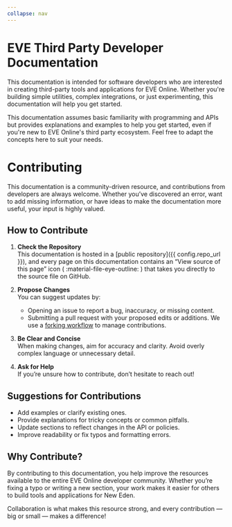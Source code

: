 ```yaml
---
collapse: nav
---
```

# EVE Third Party Developer Documentation

This documentation is intended for software developers who are interested in creating third-party tools and applications for EVE Online. Whether you're building simple utilities, complex integrations, or just experimenting, this documentation will help you get started.

This documentation assumes basic familiarity with programming and APIs but provides explanations and examples to help you get started, even if you're new to EVE Online's third party ecosystem. Feel free to adapt the concepts here to suit your needs.

# Contributing

This documentation is a community-driven resource, and contributions from developers are always welcome. Whether you’ve discovered an error, want to add missing information, or have ideas to make the documentation more useful, your input is highly valued.

## How to Contribute
1. **Check the Repository**  
    This documentation is hosted in a [public repository]({{ config.repo_url }}), and every page on this documentation contains an “View source of this page” icon ( :material-file-eye-outline: ) that takes you directly to the source file on GitHub.

2. **Propose Changes**  
    You can suggest updates by:  
    - Opening an issue to report a bug, inaccuracy, or missing content.  
    - Submitting a pull request with your proposed edits or additions. We use a [forking workflow](https://guides.github.com/activities/forking/) to manage contributions.

3. **Be Clear and Concise**  
    When making changes, aim for accuracy and clarity. Avoid overly complex language or unnecessary detail.

4. **Ask for Help**  
    If you’re unsure how to contribute, don’t hesitate to reach out!

## Suggestions for Contributions
- Add examples or clarify existing ones.
- Provide explanations for tricky concepts or common pitfalls.
- Update sections to reflect changes in the API or policies.
- Improve readability or fix typos and formatting errors.

## Why Contribute?
By contributing to this documentation, you help improve the resources available to the entire EVE Online developer community. Whether you’re fixing a typo or writing a new section, your work makes it easier for others to build tools and applications for New Eden.

Collaboration is what makes this resource strong, and every contribution — big or small — makes a difference!
